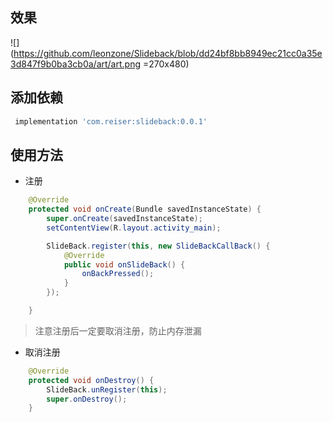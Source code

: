 
## 效果

![](https://github.com/leonzone/Slideback/blob/dd24bf8bb8949ec21cc0a35e3d847f9b0ba3cb0a/art/art.png =270x480)


## 添加依赖

``` groovy
 implementation 'com.reiser:slideback:0.0.1'
```

## 使用方法


- 注册

``` java
    @Override
    protected void onCreate(Bundle savedInstanceState) {
        super.onCreate(savedInstanceState);
        setContentView(R.layout.activity_main);

        SlideBack.register(this, new SlideBackCallBack() {
            @Override
            public void onSlideBack() {
                onBackPressed();
            }
        });

    }
```

> 注意注册后一定要取消注册，防止内存泄漏

- 取消注册

``` java
    @Override
    protected void onDestroy() {
        SlideBack.unRegister(this);
        super.onDestroy();
    }
```


